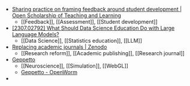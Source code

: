 - [Sharing practice on framing feedback around student development | Open Scholarship of Teaching and Learning](https://osotl.org/index.php/osotl/article/view/42)
	- [[Feedback]], [[Assessment]], [[Student development]]
- [[2307.02792] What Should Data Science Education Do with Large Language Models?](https://arxiv.org/abs/2307.02792)
	- [[Data Science]], [[Statistics education]], [[LLM]]
- [Replacing academic journals | Zenodo](https://zenodo.org/record/7974116)
	- [[Research reform]], [[Academic publishing]], [[Research journal]]
- [Geppetto](https://geppetto.org/)
	- [[Neuroscience]], [[Simulation]], [[WebGL]]
	- [Geppetto - OpenWorm](https://docs.openworm.org/Projects/geppetto/)
-